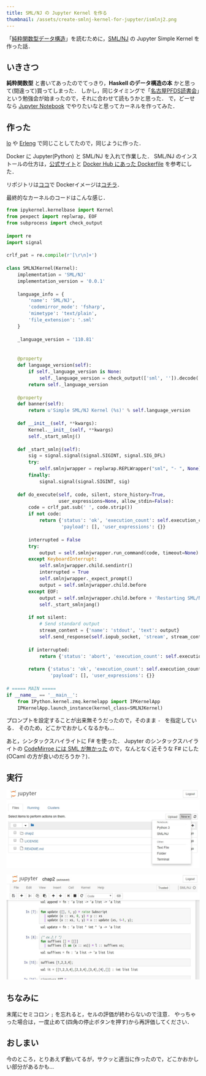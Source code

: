 ```yaml
---
title: SML/NJ の Jupyter Kernel を作る
thumbnail: /assets/create-smlnj-kernel-for-jupyter/ismlnj2.png
---
```


「[純粋関数型データ構造](http://asciidwango.jp/post/160831986220/)」を読むために，[SML/NJ](http://www.smlnj.org/) の Jupyter Simple Kernel を作った話．

## いきさつ

**純粋関数型** と書いてあったのでてっきり，**Haskell のデータ構造の本** かと思って(間違って)買ってしまった．
しかし，同じタイミングで「[名古屋PFDS読書会](https://connpass.com/event/57831/)」という勉強会が始まったので，それに合わせて読もうかと思った．
で，どーせなら [Jupyter Notebook](http://jupyter.org/) でやりたいなと思ってカーネルを作ってみた．

## 作った

[Io](/posts/2017-04-18-create-io-kernel-for-jupyter.html) や [Erleng](/posts/2017-04-30-create-jupyter-for-seven-lang-part2) で同じことしてたので，同じように作った．

Docker に Jupyter(Python) と SML/NJ を入れて作業した．
SML/NJ のインストールの仕方は，[公式サイト](http://www.smlnj.org/install/index.html)と [Docker Hub にあった Dockerfile](https://hub.docker.com/r/msgodf/dockerfile-smlnj/~/dockerfile/) を参考にした．

リポジトリは[ココ](https://github.com/matsubara0507/simple-ismlnj)で Dockerイメージは[コチラ](https://hub.docker.com/r/matsubara0507/simple-ismlnj/)．

最終的なカーネルのコードはこんな感じ．

```python
from ipykernel.kernelbase import Kernel
from pexpect import replwrap, EOF
from subprocess import check_output

import re
import signal

crlf_pat = re.compile(r'[\r\n]+')

class SMLNJKernel(Kernel):
    implementation = 'SML/NJ'
    implementation_version = '0.0.1'

    language_info = {
        'name': 'SML/NJ',
        'codemirror_mode': 'fsharp',
        'mimetype': 'text/plain',
        'file_extension': '.sml'
    }

    _language_version = '110.81'


    @property
    def language_version(self):
        if self._language_version is None:
            self._language_version = check_output(['sml', '']).decode('utf-8')
        return self._language_version

    @property
    def banner(self):
        return u'Simple SML/NJ Kernel (%s)' % self.language_version

    def __init__(self, **kwargs):
        Kernel.__init__(self, **kwargs)
        self._start_smlnj()

    def _start_smlnj(self):
        sig = signal.signal(signal.SIGINT, signal.SIG_DFL)
        try:
            self.smlnjwrapper = replwrap.REPLWrapper("sml", "- ", None)
        finally:
            signal.signal(signal.SIGINT, sig)

    def do_execute(self, code, silent, store_history=True,
                   user_expressions=None, allow_stdin=False):
        code = crlf_pat.sub(' ', code.strip())
        if not code:
            return {'status': 'ok', 'execution_count': self.execution_count,
                    'payload': [], 'user_expressions': {}}

        interrupted = False
        try:
            output = self.smlnjwrapper.run_command(code, timeout=None)
        except KeyboardInterrupt:
            self.smlnjwrapper.child.sendintr()
            interrupted = True
            self.smlnjwrapper._expect_prompt()
            output = self.smlnjwrapper.child.before
        except EOF:
            output = self.smlnjwrapper.child.before + 'Restarting SML/NJ'
            self._start_smlnjang()

        if not silent:
            # Send standard output
            stream_content = {'name': 'stdout', 'text': output}
            self.send_response(self.iopub_socket, 'stream', stream_content)

        if interrupted:
            return {'status': 'abort', 'execution_count': self.execution_count}

        return {'status': 'ok', 'execution_count': self.execution_count,
                'payload': [], 'user_expressions': {}}

# ===== MAIN =====
if __name__ == '__main__':
    from IPython.kernel.zmq.kernelapp import IPKernelApp
    IPKernelApp.launch_instance(kernel_class=SMLNJKernel)
```

プロンプトを設定することが出来無そうだったので，そのまま `- ` を指定している．
そのため，どこかでおかしくなるかも...

あと，シンタックスハイライトに F# を使った．
Jupyter のシンタックスハイライトの [CodeMirroe には SML が無かった](http://codemirror.net/mode/index.html) ので，なんとなく近そうな F# にした(OCaml の方が良いのだろうか？)．

## 実行

![](/assets/create-smlnj-kernel-for-jupyter/ismlnj1.jpg)

![](/assets/create-smlnj-kernel-for-jupyter/ismlnj2.jpg)

## ちなみに

末尾にセミコロン `;` を忘れると，セルの評価が終わらないので注意．
やっちゃった場合は，一度止めて(四角の停止ボタンを押す)から再評価してください．

## おしまい

今のところ，とりあえず動いてるが，サクッと適当に作ったので，どこかおかしい部分があるかも...
